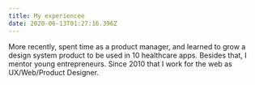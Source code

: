 ```yaml
---
title: My experiencee
date: 2020-06-13T01:27:16.396Z
---
```

More recently, spent time as a product manager, and learned to grow a design system product to be used in 10 healthcare apps. Besides that, I mentor young entrepreneurs. Since 2010 that I work for the web as UX/Web/Product Designer.